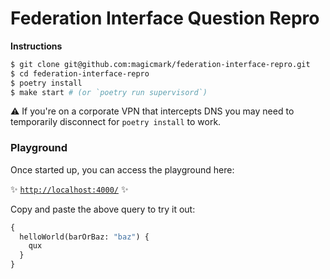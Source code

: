 # Federation Interface Question Repro

**Instructions**

```bash
$ git clone git@github.com:magicmark/federation-interface-repro.git
$ cd federation-interface-repro
$ poetry install
$ make start # (or `poetry run supervisord`)
```

⚠️ If you're on a corporate VPN that intercepts DNS you may need to temporarily disconnect for `poetry install` to work.

### Playground

Once started up, you can access the playground here:

✨ [`http://localhost:4000/`](http://localhost:4000/) ✨

Copy and paste the above query to try it out:

```graphql
{
  helloWorld(barOrBaz: "baz") {
    qux
  }
}
```